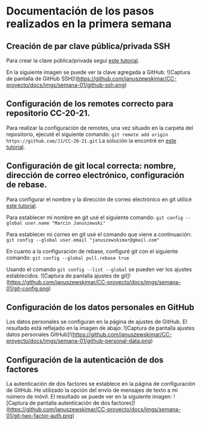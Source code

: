 # Documentación de los pasos realizados en la primera semana

## Creación de par clave pública/privada SSH

Para crear la clave pública/privada seguí [este tutorial](https://docs.github.com/es/free-pro-team@latest/github/authenticating-to-github/generating-a-new-ssh-key-and-adding-it-to-the-ssh-agent).

En la siguiente imagen se puede ver la clave agregada a GitHub:
![Captura de pantalla de GitHub SSH]!(https://github.com/januszewskimar/CC-proyecto/docs/imgs/semana-01/github-ssh.png)

## Configuración de los remotes correcto para repositorio CC-20-21.

Para realizar la configuración de remotes, una vez situado en la carpeta del repositorio, ejecuté el siguiente comando:
`git remote add origin https://github.com/JJ/CC-20-21.git`
La solución la encontré en [este tutorial](https://docs.github.com/es/free-pro-team@latest/github/using-git/adding-a-remote). 

## Configuración de git local correcta: nombre, dirección de correo electrónico, configuración de rebase.

Para configurar el nombre y la dirección de correo electrónico en git utilicé [este tutorial](https://docs.github.com/es/free-pro-team@latest/github/using-git/setting-your-username-in-git).

Para establecer mi nombre en git usé el siguiente comando:
`git config --global user.name "Marcin Januszewski"`

Para establecer mi correo en git usé el comando que viene a continuación:
`git config --global user.email "januszewskimar@gmail.com"`

En cuanto a la configuración de rebase, configuré git con el siguiente comando:
`git config --global pull.rebase true`

Usando el comando `git config --list --global` se pueden ver los ajustes establecidos.
![Captura de pantalla ajustes de git]!(https://github.com/januszewskimar/CC-proyecto/docs/imgs/semana-01/git-config.png)

## Configuración de los datos personales en GitHub

Los datos personales se configuran en la página de ajustes de GitHub. El resultado está reflejado en la imagen de abajo:
![Captura de pantalla ajustes datos personales GitHub]!(https://github.com/januszewskimar/CC-proyecto/docs/imgs/semana-01/github-personal-data.png)


## Configuración de la autenticación de dos factores

La autenticación de dos factores se establece en la página de configuración de GitHub. He utilizado la opción del envío de mensajes de texto a mi número de móvil. El resultado se puede ver en la siguiente imagen:
![Captura de pantalla autenticación de dos factores]!(https://github.com/januszewskimar/CC-proyecto/docs/imgs/semana-01/git-two-factor-auth.png)
